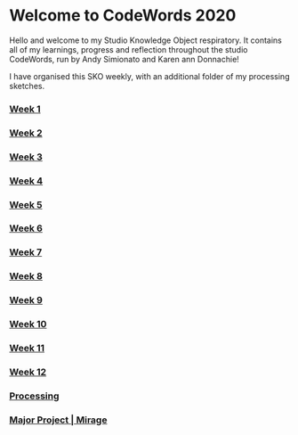 # Welcome to CodeWords 2020

Hello and welcome to my Studio Knowledge Object respiratory. It contains all of my learnings, progress and reflection throughout the studio CodeWords, run by Andy Simionato and Karen ann Donnachie!

I have organised this SKO weekly, with an additional folder of my processing sketches.

### [Week 1](https://natnathania.github.io/Codewords-2020/Week%201/)
### [Week 2](https://natnathania.github.io/Codewords-2020/Week%202/)
### [Week 3](https://natnathania.github.io/Codewords-2020/Week%203/)
### [Week 4](https://natnathania.github.io/Codewords-2020/Week%204/)
### [Week 5](https://natnathania.github.io/Codewords-2020/Week%205/)
### [Week 6](https://natnathania.github.io/Codewords-2020/Week%206/)
### [Week 7](https://natnathania.github.io/Codewords-2020/Week%207/)
### [Week 8](https://natnathania.github.io/Codewords-2020/Week%208/)
### [Week 9](https://natnathania.github.io/Codewords-2020/Week%209/)
### [Week 10](https://natnathania.github.io/Codewords-2020/Week_10/)
### [Week 11](https://natnathania.github.io/Codewords-2020/Week_11/)
### [Week 12](https://natnathania.github.io/Codewords-2020/Week_12/)
### [Processing](https://natnathania.github.io/Codewords-2020/Processing/)
### [Major Project | Mirage](https://natnathania.github.io/Codewords-2020/Week_12/Mirage/)
